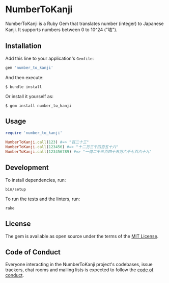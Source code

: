 # NumberToKanji
NumberToKanji is a Ruby Gem that translates number (integer) to Japanese Kanji.
It supports numbers between 0 to 10^24 ("垓").

## Installation
Add this line to your application's `Gemfile`:

```ruby
gem 'number_to_kanji'
```

And then execute:

```
$ bundle install
```

Or install it yourself as:

```
$ gem install number_to_kanji
```

## Usage
```ruby
require 'number_to_kanji'

NumberToKanji.call(123) #=> "百二十三"
NumberToKanji.call(123456) #=> "十二万三千四百五十六"
NumberToKanji.call(123456789) #=> "一億二千三百四十五万六千七百八十九"
```

## Development
To install dependencies, run:

```
bin/setup
```

To run the tests and the linters, run:

```
rake
```

## License

The gem is available as open source under the terms of the [MIT License](https://opensource.org/licenses/MIT).

## Code of Conduct

Everyone interacting in the NumberToKanji project's codebases, issue trackers, chat rooms and mailing lists is expected to follow the [code of conduct](https://github.com/yamat47/number_to_kanji/blob/main/CODE_OF_CONDUCT.md).
